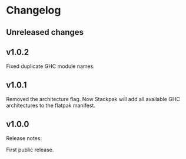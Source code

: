 # Changelog

## Unreleased changes

## v1.0.2

Fixed duplicate GHC module names.

## v1.0.1

Removed the architecture flag. Now Stackpak will add all available GHC architectures to the flatpak manifest.

## v1.0.0

Release notes:

First public release.
